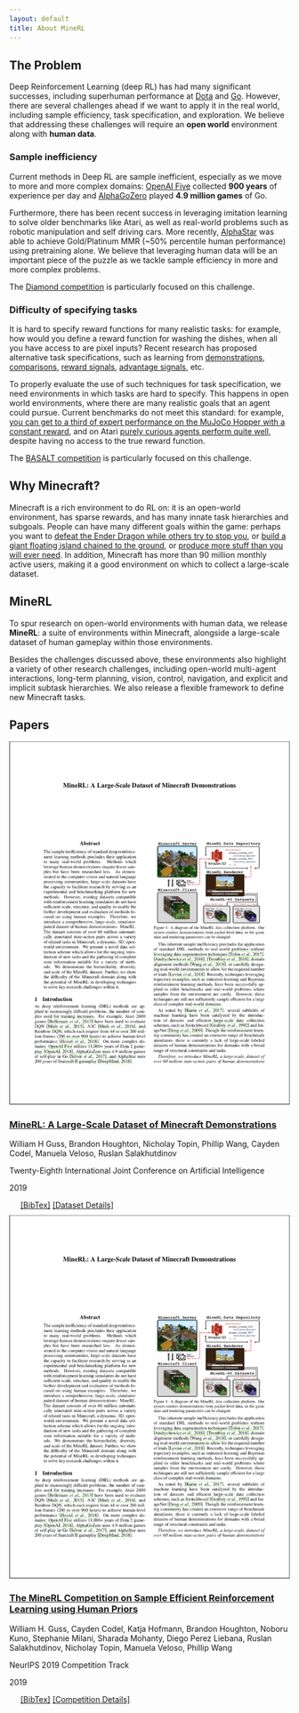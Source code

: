 ```yaml
---
layout: default
title: About MineRL
---
```


The Problem
-----------

Deep Reinforcement Learning (deep RL) has had many significant successes, including superhuman performance at
[Dota](https://blog.openai.com/openai-five/) and [Go](https://deepmind.com/blog/alphago-zero-learning-scratch/). However,
there are several challenges ahead if we want to apply it in the real world, including sample efficiency, task
specification, and exploration. We believe that addressing these challenges will require an **open world** environment along
with **human data**.

### Sample inefficiency

Current methods in Deep RL are sample inefficient, especially as we move to more and more complex domains:
[OpenAI Five](https://blog.openai.com/openai-five/) collected **900 years** of experience per day and
[AlphaGoZero](https://deepmind.com/blog/alphago-zero-learning-scratch/) played **4.9 million games** of Go.

Furthermore, there has been recent success in leveraging imitation learning to solve older benchmarks like Atari,
as well as real-world problems such as robotic manipulation and self driving cars. More recently,
[AlphaStar](https://deepmind.com/blog/alphastar-mastering-real-time-strategy-game-starcraft-ii/) was able to 
achieve Gold/Platinum MMR (~50% percentile human performance) using pretraining alone. We believe that leveraging human
data will be an important piece of the puzzle as we tackle sample efficiency in more and more complex problems.

The [Diamond competition](/diamond) is particularly focused on this challenge.

### Difficulty of specifying tasks

It is hard to specify reward functions for many realistic tasks: for example, how would you define a reward function for
washing the dishes, when all you have access to are pixel inputs? Recent research has proposed alternative task
specifications, such as learning from [demonstrations](https://arxiv.org/abs/1606.03476),
[comparisons](https://openai.com/blog/deep-reinforcement-learning-from-human-preferences/), [reward
signals](https://arxiv.org/abs/1709.10163), [advantage signals](https://arxiv.org/abs/1701.06049), etc.

To properly evaluate the use of such techniques for task specification, we need environments in which tasks are hard to
specify. This happens in open world environments, where there are many realistic goals that an agent could pursue. Current
benchmarks do not meet this standard: for example, [you can get to a third of expert performance on the MuJoCo Hopper with a
constant reward](http://arxiv.org/abs/1809.02925), and on Atari [purely curious agents perform quite
well](https://pathak22.github.io/large-scale-curiosity/), despite having no access to the true reward function.

The [BASALT competition](/basalt) is particularly focused on this challenge.

Why Minecraft?
--------------

Minecraft is a rich environment to do RL on: it is an open-world environment, has sparse rewards, and has many innate
task hierarchies and subgoals. People can have many different goals within the game: perhaps you want to [defeat the Ender
Dragon while others try to stop you](https://www.youtube.com/watch?v=tylNqtyj0gs), or [build a giant floating island
chained to the ground](https://www.youtube.com/watch?v=elewb1b7Rqo), or [produce more stuff than you will ever
need](https://www.youtube.com/watch?v=v6gIYk6sRqw). In addition, Minecraft has more than 90 million monthly active users,
making it a good environment on which to collect a large-scale dataset.

MineRL
------

To spur research on open-world environments with human data, we release **MineRL**: a suite of environments within Minecraft,
alongside a large-scale dataset of human gameplay within those environments.

Besides the challenges discussed above, these environments also highlight a variety of other research challenges, including
open-world multi-agent interactions, long-term planning, vision, control, navigation, and explicit and implicit subtask
hierarchies. We also release a flexible framework to define new Minecraft tasks.


Papers
-----

<div class="paper-section">
    <div class="paper-section-container">
    <div>
        <a href="https://arxiv.org/abs/1907.13440">
        <img class="paper-thumbnail" src="/assets/paper_thumbnail.jpg"/>
        </a>
    </div>
    <div>
        <!-- <h3>Paper</h3> -->
        <h3> <a href="https://arxiv.org/abs/1907.13440"> MineRL: A Large-Scale Dataset of Minecraft Demonstrations </a></h3>
        <!-- <h3>Citation</h3> -->
        <p>William H Guss, Brandon Houghton, Nicholay Topin, Phillip Wang, Cayden Codel, Manuela Veloso, Ruslan Salakhutdinov</p>
        <p>Twenty-Eighth International Joint Conference on Artificial Intelligence</p>
        <p> 2019 </p>
        <p style="margin: 10px 20px">
        <a href="/dataset/bib.txt">[BibTex]</a>
        <a href="/dataset">[Dataset Details]</a>
        </p>
    </div>
    </div>
</div>



<div class="paper-section">
    <div class="paper-section-container">
    <div>
        <a href="https://arxiv.org/abs/1904.10079">
        <img class="paper-thumbnail" src="/assets/paper_thumbnail.jpg"/>
        </a>
    </div>
    <div>
        <!-- <h3>Paper</h3> -->
        <h3><a href="https://arxiv.org/abs/1904.10079">The MineRL Competition on Sample Efficient Reinforcement Learning using Human Priors </a></h3>
        <!-- <h3>Citation</h3> -->
        <p>William H. Guss, Cayden Codel, Katja Hofmann, Brandon Houghton, Noboru Kuno, Stephanie Milani, Sharada Mohanty, Diego Perez Liebana, Ruslan Salakhutdinov, Nicholay Topin, Manuela Veloso, Phillip Wang</p>
        <p>NeurIPS 2019 Competition Track</p>
        <p> 2019 </p>
        <p style="margin: 10px 20px">
        <a href="/competition/bib.txt">[BibTex]</a>
        <a href="/competition">[Competition Details]</a>
        </p>
    </div>
    </div>
</div>
